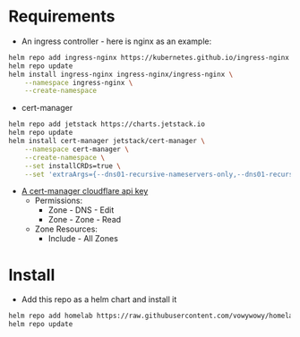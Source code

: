 # Requirements
- An ingress controller - here is nginx as an example:
```sh
helm repo add ingress-nginx https://kubernetes.github.io/ingress-nginx
helm repo update
helm install ingress-nginx ingress-nginx/ingress-nginx \
    --namespace ingress-nginx \
    --create-namespace
```
- cert-manager
```sh
helm repo add jetstack https://charts.jetstack.io
helm repo update
helm install cert-manager jetstack/cert-manager \
    --namespace cert-manager \
    --create-namespace \
    --set installCRDs=true \
    --set 'extraArgs={--dns01-recursive-nameservers-only,--dns01-recursive-nameservers=8.8.8.8:53\,1.1.1.1:53}'
```
- [A cert-manager cloudflare api key](https://cert-manager.io/docs/configuration/acme/dns01/cloudflare/#api-tokens)
    - Permissions:
        - Zone - DNS - Edit
        - Zone - Zone - Read
    - Zone Resources:
        - Include - All Zones
# Install
- Add this repo as a helm chart and install it
```sh
helm repo add homelab https://raw.githubusercontent.com/vowywowy/homelab/master/chart
helm repo update
```
